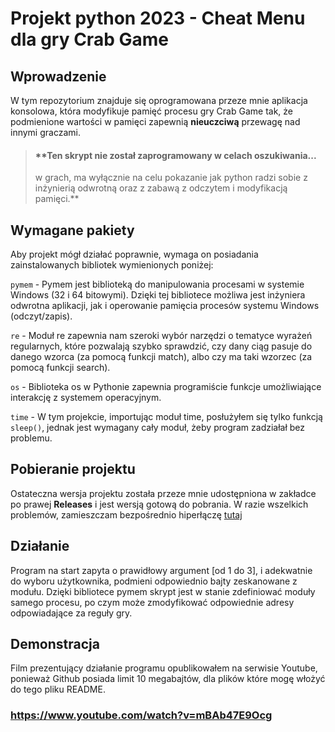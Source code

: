 # Projekt python 2023 - Cheat Menu dla gry Crab Game

## Wprowadzenie

W tym repozytorium znajduje się oprogramowana przeze mnie aplikacja konsolowa, która modyfikuje pamięć procesu gry Crab Game tak, że podmienione wartości w pamięci zapewnią **nieuczciwą** przewagę nad innymi graczami.


> #### **Ten skrypt nie został zaprogramowany w celach oszukiwania...
> w grach, ma wyłącznie na celu pokazanie jak python radzi sobie z inżynierią odwrotną oraz z zabawą z odczytem i modyfikacją pamięci.**

## Wymagane pakiety

Aby projekt mógł działać poprawnie, wymaga on posiadania zainstalowanych bibliotek wymienionych poniżej:

`pymem` - Pymem jest biblioteką do manipulowania procesami w systemie Windows (32 i 64 bitowymi). Dzięki tej bibliotece możliwa jest inżyniera odwrotna aplikacji, jak i operowanie pamięcia procesów systemu Windows (odczyt/zapis).

`re` - Moduł re zapewnia nam szeroki wybór narzędzi o tematyce wyrażeń regularnych, które pozwalają szybko sprawdzić, czy dany ciąg pasuje do danego wzorca (za pomocą funkcji match), albo czy ma taki wzorzec (za pomocą funkcji search).

`os` - Biblioteka os w Pythonie zapewnia programiście funkcje umożliwiające interakcję z systemem operacyjnym.

`time` - W tym projekcie, importując moduł time, posłużyłem się tylko funkcją `sleep()`, jednak jest wymagany cały moduł, żeby program zadziałał bez problemu.


## Pobieranie projektu

Ostateczna wersja projektu została przeze mnie udostępniona w zakładce po prawej **Releases** i jest wersją gotową do pobrania. W razie wszelkich problemów, zamieszczam bezpośrednio hiperłączę [tutaj](https://github.com/wajnie/projekt-py2023/releases/tag/Fina%C5%82)

## Działanie

Program na start zapyta o prawidłowy argument [od 1 do 3], i adekwatnie do wyboru użytkownika, podmieni odpowiednio bajty zeskanowane z modułu. Dzięki bibliotece pymem skrypt jest w stanie zdefiniować moduły samego procesu, po czym może zmodyfikować odpowiednie adresy odpowiadające za reguły gry.

## Demonstracja

Film prezentujący działanie programu opublikowałem na serwisie Youtube, ponieważ Github posiada limit 10 megabajtów, dla plików które mogę włożyć do tego pliku README.

### **https://www.youtube.com/watch?v=mBAb47E9Ocg**
